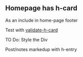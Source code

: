 
Homepage has h-card
-------------------

As an include in home-page footer

Test with [validate-h-card](http://indiewebify.waterpigs.co.uk/validate-h-card/?url=http%3A%2F%2Fmarkup.co.nz)

TO Do: Style the Div


Post/notes markedup with h-entry
